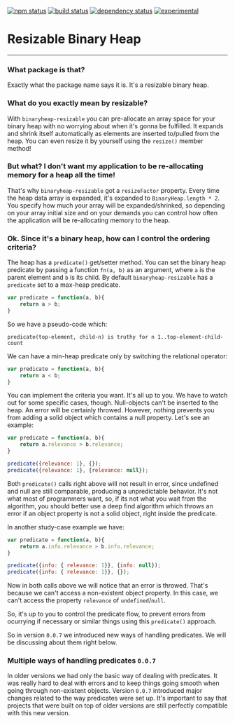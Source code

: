 [![npm status](http://img.shields.io/npm/v/binaryheap-resizable.svg)](https://www.npmjs.org/package/binaryheap-resizable)
[![build status](https://secure.travis-ci.org/rsalesc/binaryheap-resizable.svg)](http://travis-ci.org/rsalesc/binaryheap-resizable)
[![dependency status](https://david-dm.org/rsalesc/binaryheap-resizable.svg)](https://david-dm.org/rsalesc/binaryheap-resizable)
[![experimental](http://img.shields.io/badge/stability-experimental-DD5F0A.svg)](http://nodejs.org/api/documentation.html#documentation_stability_index)


# Resizable Binary Heap
---

### What package is that?

Exactly what the package name says it is. It's a resizable binary heap.

### What do you exactly mean by resizable?

With `binaryheap-resizable` you can pre-allocate an array space for your binary heap with no worrying about when it's gonna be fulfilled. It expands and shrink itself automatically as elements are inserted to/pulled from the heap. You can even resize it by yourself using the `resize()` member method!

### But what? I don't want my application to be re-allocating memory for a heap all the time!

That's why `binaryheap-resizable` got a `resizeFactor` property. Every time the heap data array is expanded, it's expanded to `BinaryHeap.length * 2`. You specify how much your array will be expanded/shrinked, so depending on your array initial size and on your demands you can control how often the application will be re-allocating memory to the heap.

### Ok. Since it's a binary heap, how can I control the ordering criteria?

The heap has a `predicate()` get/setter method. You can set the binary heap predicate by passing a function `fn(a, b)` as an argument, where `a` is the parent element and `b` is its child. By default `binaryheap-resizable` has a `predicate` set to a max-heap predicate.

```javascript
var predicate = function(a, b){
    return a > b;
}
```
So we have a pseudo-code which:

```
predicate(top-element, child-n) is truthy for n 1..top-element-child-count
```

We can have a min-heap predicate only by switching the relational operator:
```javascript
var predicate = function(a, b){
    return a < b;
}
```

You can implement the criteria you want. It's all up to you. We have to watch out for some specific cases, though. Null-objects can't be inserted to the heap. An error will be certainly throwed. However, nothing prevents you from adding a solid object which contains a null property. Let's see an example:

```javascript
var predicate = function(a, b){
    return a.relevance > b.relevance;
}

predicate({relevance: 1}, {});
predicate({relevance: 1}, {relevance: null});
```

Both `predicate()` calls right above will not result in error, since undefined and null are still comparable, producing a unpredictable behavior. It's not what most of programmers want, so, if its not what you wait from the algorithm, you should better use a deep find algorithm which throws an error if an object property is not a solid object, right inside the predicate.

In another study-case example we have:

```javascript
var predicate = function(a, b){
    return a.info.relevance > b.info.relevance;
}

predicate({info: { relevance: 1}}, {info: null});
predicate({info: { relevance: 1}}, {});
```

Now in both calls above we will notice that an error is throwed. That's because we can't access a non-existent object property. In this case, we can't access the property `relevance` of `undefined`/`null`.

So, it's up to you to control the predicate flow, to prevent errors from ocurrying if necessary or similar things using this `predicate()` approach.

So in version `0.0.7` we introduced new ways of handling predicates. We will be discussing about them right below.

### Multiple ways of handling predicates `0.0.7`

In older versions we had only the basic way of dealing with predicates. It was really hard to deal with errors and to keep things going smooth when going through non-existent objects. Version `0.0.7` introduced major changes related to the way predicates were set up. It's important to say that projects that were built on top of older versions are still perfectly compatible with this new version.



